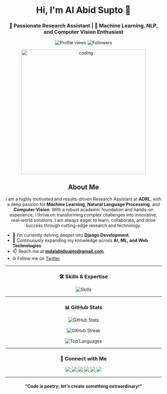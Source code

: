 <h1 align="center">Hi, I'm Al Abid Supto 👋</h1>

<h3 align="center">
🚀 Passionate Research Assistant | 🧠 Machine Learning, NLP, and Computer Vision Enthusiast
</h3>

<p align="center">
  <img src="https://komarev.com/ghpvc/?username=mrabid&label=Profile%20Views&color=blue&style=flat" alt="Profile views" /> 
  <img src="https://img.shields.io/github/followers/mrabid?label=Followers&style=social" alt="Followers" />
</p>

<div align="center">
  <img align="center" alt="coding" src="https://media.giphy.com/media/qgQUggAC3Pfv687qPC/giphy.gif" width="400"/>
</div>

<h2 align="center">About Me</h2>

<p align="center">
  I am a highly motivated and results-driven Research Assistant at <strong>ADRL</strong>, with a deep passion for <strong>Machine Learning</strong>, <strong>Natural Language Processing</strong>, and <strong>Computer Vision</strong>. 
  With a robust academic foundation and hands-on experience, I thrive on transforming complex challenges into innovative, real-world solutions. I am always eager to learn, collaborate, and drive success through cutting-edge research and technology.
</p>

- 🔭 I’m currently delving deeper into **Django Development**.
- 🌱 Continuously expanding my knowledge across **AI, ML, and Web Technologies**.
- 📫 Reach me at **mdalabidsupto@gmail.com**.
- 🌐 Follow me on [Twitter](https://x.com/mr_alabidS).

---

<h3 align="center">🛠️ Skills & Expertise</h3>
<p align="center">
  <img src="https://skillicons.dev/icons?i=python,tensorflow,pytorch,html,css,javascript,django,git,linux,flutter" alt="Skills" />
</p>

---

<h3 align="center">📊 GitHub Stats</h3>
<div align="center">
  <img align="center" src="https://github-readme-stats.vercel.app/api?username=mrabid&show_icons=true&theme=radical&count_private=true" alt="GitHub Stats" />
</div>
<br>
<div align="center">
  <img align="center" src="https://github-readme-streak-stats.herokuapp.com?user=mrabid&theme=radical&hide_border=true" alt="GitHub Streak" />
</div>
<br>
<div align="center">
  <img align="center" src="https://github-readme-stats.vercel.app/api/top-langs/?username=mrabid&theme=radical&layout=compact" alt="Top Languages" />
</div>

---

<h3 align="center">🔗 Connect with Me</h3>
<p align="center">
  <a href="https://linkedin.com/in/al-abid" target="_blank">
    <img src="https://img.shields.io/badge/-LinkedIn-blue?style=flat&logo=Linkedin&logoColor=white" />
  </a>
  <a href="https://dev.to/mrabid" target="_blank">
    <img src="https://img.shields.io/badge/-Dev.to-black?style=flat&logo=dev.to&logoColor=white" />
  </a>
  <a href="https://x.com/mr_alabidS" target="_blank">
    <img src="https://img.shields.io/badge/-Twitter-blue?style=flat&logo=Twitter&logoColor=white" />
  </a>
  <a href="https://kaggle.com/mdalabidsupto" target="_blank">
    <img src="https://img.shields.io/badge/-Kaggle-blue?style=flat&logo=Kaggle&logoColor=white" />
  </a>
  <a href="https://medium.com/@mr.abid" target="_blank">
    <img src="https://img.shields.io/badge/-Medium-black?style=flat&logo=medium&logoColor=white" />
  </a>
  <a href="https://www.youtube.com/channel/ucum--uwuljuvh1x_pkxakoq" target="_blank">
    <img src="https://img.shields.io/badge/-YouTube-red?style=flat&logo=youtube&logoColor=white" />
  </a>
</p>

---

<h4 align="center">"Code is poetry; let's create something extraordinary!"</h4>
